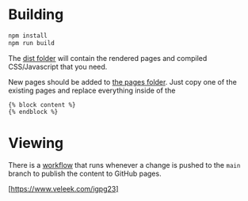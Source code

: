 # Building

```bash
npm install
npm run build
```

The [dist folder](./dist) will contain the rendered pages and compiled CSS/Javascript that you need.

New pages should be added to [the pages folder](./site/pages).  Just copy one of the existing pages and replace everything inside of the

```nunjucks
{% block content %}
{% endblock %}
```

# Viewing

There is a [workflow](./.github/workflows/static.yml) that runs whenever a change is pushed to the `main` branch to publish the content to GitHub pages.

[https://www.veleek.com/igpg23]
